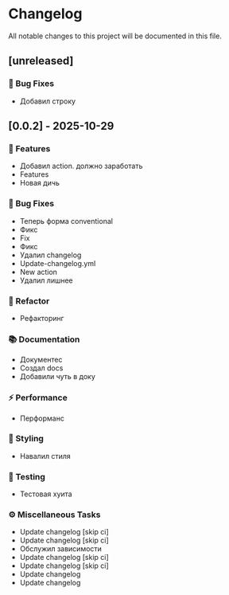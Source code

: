 # Changelog

All notable changes to this project will be documented in this file.

## [unreleased]

### 🐛 Bug Fixes

- Добавил строку

## [0.0.2] - 2025-10-29

### 🚀 Features

- Добавил action. должно заработать
- Features
- Новая дичь

### 🐛 Bug Fixes

- Теперь форма conventional
- Фикс
- Fix
- Фикс
- Удалил changelog
- Update-changelog.yml
- New action
- Удалил лишнее

### 🚜 Refactor

- Рефакторинг

### 📚 Documentation

- Документес
- Создал docs
- Добавили чуть в доку

### ⚡ Performance

- Перформанс

### 🎨 Styling

- Навалил стиля

### 🧪 Testing

- Тестовая хуита

### ⚙️ Miscellaneous Tasks

- Update changelog [skip ci]
- Update changelog [skip ci]
- Обслужил зависимости
- Update changelog [skip ci]
- Update changelog [skip ci]
- Update changelog
- Update changelog

<!-- generated by git-cliff -->
